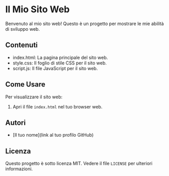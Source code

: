 # Il Mio Sito Web

Benvenuto al mio sito web! Questo è un progetto per mostrare le mie abilità di sviluppo web.

## Contenuti

- index.html: La pagina principale del sito web.
- style.css: Il foglio di stile CSS per il sito web.
- script.js: Il file JavaScript per il sito web.

## Come Usare

Per visualizzare il sito web:

1. Apri il file `index.html` nel tuo browser web.

## Autori

- [Il tuo nome](link al tuo profilo GitHub)

## Licenza

Questo progetto è sotto licenza MIT. Vedere il file `LICENSE` per ulteriori informazioni.
